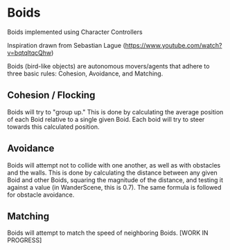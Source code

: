 # Boids
 Boids implemented using Character Controllers

Inspiration drawn from Sebastian Lague (https://www.youtube.com/watch?v=bqtqltqcQhw)

Boids (bird-like objects) are autonomous movers/agents that adhere to three basic rules: Cohesion, Avoidance, and Matching.

## Cohesion / Flocking
Boids will try to "group up." This is done by calculating the average position of each Boid relative to a single given Boid. Each boid will try to steer towards this calculated position.

## Avoidance
Boids will attempt not to collide with one another, as well as with obstacles and the walls. This is done by calculating the distance between any given Boid and other Boids, squaring the magnitude of the distance, and testing it against a value (in WanderScene, this is 0.7). The same formula is followed for obstacle avoidance.

## Matching
Boids will attempt to match the speed of neighboring Boids. [WORK IN PROGRESS]
